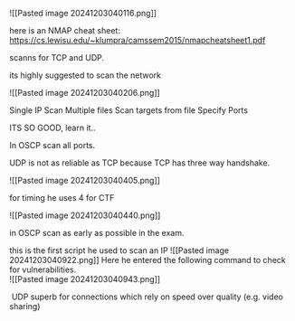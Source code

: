 ![[Pasted image 20241203040116.png]]

here is an NMAP cheat sheet: https://cs.lewisu.edu/~klumpra/camssem2015/nmapcheatsheet1.pdf 


scanns for TCP and UDP.

its highly suggested to scan the network 


![[Pasted image 20241203040206.png]]

Single IP
Scan Multiple files
Scan targets from file
Specify Ports

ITS SO GOOD, learn it..

In OSCP scan all ports.

UDP is not as reliable as TCP because TCP has three way handshake.


![[Pasted image 20241203040405.png]]

for timing he uses 4 for CTF

![[Pasted image 20241203040440.png]]


in OSCP scan as early as possible in the exam.



this is the first script he used to scan an IP 
![[Pasted image 20241203040922.png]]
Here he entered the following command to check for vulnerabilities.  
![[Pasted image 20241203040943.png]]


 UDP superb for connections which rely on speed over quality (e.g. video sharing)
